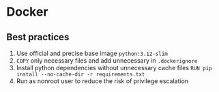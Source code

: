 # Docker

## Best practices

1. Use official and precise base image `python:3.12-slim`
2. `COPY` only necessary files and add unnecessary in `.dockerignore`
3. Install python dependencies without unnecessary cache files 
```RUN pip install --no-cache-dir -r requirements.txt```
4. Run as nonroot user to reduce the risk of privilege escalation